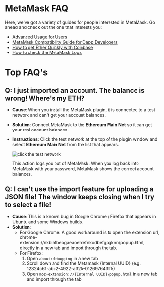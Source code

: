# MetaMask FAQ

Here, we've got a variety of guides for people interested in MetaMask. Go ahead and check out the one that interests you:

- [Advanced Usage for Users](./USERS.md)
- [MetaMask Compatibility Guide for Dapp Developers](./DEVELOPERS.md)
- [How to get Ether Quickly with Coinbase](./COINBASE.md)
- [How to check the MetaMask Logs](./LOGS.md)

# Top FAQ's
## Q: I just imported an account. The balance is wrong! Where's my ETH?
* **Cause**: When you install the MetaMask plugin, it is connected to a test network and can't get your account balances. 
* **Solution**: Connect MetaMask to the **Ethereum Main Net** so it can get your real account balances.
* **Instructions**: Click the test network at the top of the plugin window and select **Ethereum Main Net** from the list that appears.
  
  ![click the test network](https://github.com/MetaMask/faq/blob/master/images/click-the-test-network.png)

  This action logs you out of MetaMask. When you log back into MetaMask with your password, MetaMask shows the correct account balances.

## Q: I can't use the import feature for uploading a JSON file! The window keeps closing when I try to select a file!
* **Cause**: This is a known bug in Google Chrome / Firefox that appears in Ubuntu and some Windows builds.
* **Solution**: 
  * For Google Chrome: A good workaround is to open the extension url, chrome-extension://nkbihfbeogaeaoehlefnkodbefgpgknn/popup.html, directly in a new tab and import through the tab.
  * For Firefox:
    1. Open `about:debugging` in a new tab
    2. Scroll down and find the Metamask {Internal UUID} (e.g. 12324c61-abc2-4922-a325-012697643ff5)
    3. Open `moz-extension://{Internal UUID}/popup.html` in a new tab and import through the tab

